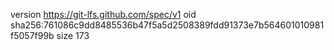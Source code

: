 version https://git-lfs.github.com/spec/v1
oid sha256:761086c9dd8485536b47f5a5d2508389fdd91373e7b564601010981f5057f99b
size 173
